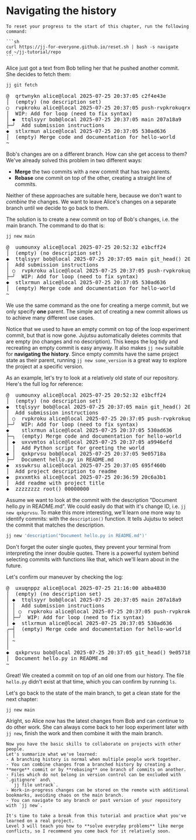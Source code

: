 # Navigating the history

````admonish reset title="Reset your progress" collapsible=true
To reset your progress to the start of this chapter, run the following command:

```sh
curl https://jj-for-everyone.github.io/reset.sh | bash -s navigate
cd ~/jj-tutorial/repo
```
````

Alice just got a text from Bob telling her that he pushed another commit.
She decides to fetch them:

```sh
jj git fetch
```

<!-- generated by aha script -->
<pre class="aha">
<span class="bold "></span><span class="bold green ">@</span>  <span class="bold "></span><span class="bold highlighted purple ">q</span><span class="bold highlighted dimgray ">rtwnykn</span><span class="bold "> </span><span class="bold yellow ">alice@local</span><span class="bold "> </span><span class="bold highlighted cyan ">2025-07-25 20:37:05</span><span class="bold "> </span><span class="bold highlighted blue ">c</span><span class="bold highlighted dimgray ">2f4e43e</span><span class="bold "></span>
│  <span class="bold "></span><span class="bold highlighted green ">(empty)</span><span class="bold "> </span><span class="bold highlighted green ">(no description set)</span><span class="bold "></span>
○  <span class="bold "></span><span class="bold purple ">r</span><span class="highlighted dimgray ">vpkroku</span> <span class="yellow ">alice@local</span> <span class="cyan ">2025-07-25 20:37:05</span> <span class="purple ">push-rvpkrokuqrxt</span> <span class="green ">git_head()</span> <span class="bold "></span><span class="bold blue ">b</span><span class="highlighted dimgray ">9d02faf</span>
│  WIP: Add for loop (need to fix syntax)
│ <span class="bold "></span><span class="bold highlighted cyan ">◆</span>  <span class="bold "></span><span class="bold purple ">t</span><span class="highlighted dimgray ">tqlsyyr</span> <span class="yellow ">bob@local</span> <span class="cyan ">2025-07-25 20:37:05</span> <span class="purple ">main</span> <span class="bold "></span><span class="bold blue ">2</span><span class="highlighted dimgray ">07a18a9</span>
├─╯  Add submission instructions
<span class="bold "></span><span class="bold highlighted cyan ">◆</span>  <span class="bold "></span><span class="bold purple ">s</span><span class="highlighted dimgray ">tlxrmun</span> <span class="yellow ">alice@local</span> <span class="cyan ">2025-07-25 20:37:05</span> <span class="bold "></span><span class="bold blue ">5</span><span class="highlighted dimgray ">30ad636</span>
│  <span class="green ">(empty)</span> Merge code and documentation for hello-world
~
</pre>

Bob's changes are on a different branch.
How can she get access to them?
We've already solved this problem in two different ways:
- **Merge** the two commits with a new commit that has two parents.
- **Rebase** one commit on top of the other, creating a straight line of commits.

Neither of these approaches are suitable here, because we don't want to _combine_ the changes.
We want to leave Alice's changes on a separate branch until we decide to go back to them.

The solution is to create a new commit on top of Bob's changes, i.e. the main branch.
The command to do that is:

```sh
jj new main
```

<!-- generated by aha script -->
<pre class="aha">
<span class="bold "></span><span class="bold green ">@</span>  <span class="bold "></span><span class="bold highlighted purple ">u</span><span class="bold highlighted dimgray ">umounxy</span><span class="bold "> </span><span class="bold yellow ">alice@local</span><span class="bold "> </span><span class="bold highlighted cyan ">2025-07-25 20:52:32</span><span class="bold "> </span><span class="bold highlighted blue ">e</span><span class="bold highlighted dimgray ">1bcff24</span><span class="bold "></span>
│  <span class="bold "></span><span class="bold highlighted green ">(empty)</span><span class="bold "> </span><span class="bold highlighted green ">(no description set)</span><span class="bold "></span>
<span class="bold "></span><span class="bold highlighted cyan ">◆</span>  <span class="bold "></span><span class="bold purple ">t</span><span class="highlighted dimgray ">tqlsyyr</span> <span class="yellow ">bob@local</span> <span class="cyan ">2025-07-25 20:37:05</span> <span class="purple ">main</span> <span class="green ">git_head()</span> <span class="bold "></span><span class="bold blue ">2</span><span class="highlighted dimgray ">07a18a9</span>
│  Add submission instructions
│ ○  <span class="bold "></span><span class="bold purple ">r</span><span class="highlighted dimgray ">vpkroku</span> <span class="yellow ">alice@local</span> <span class="cyan ">2025-07-25 20:37:05</span> <span class="purple ">push-rvpkrokuqrxt</span> <span class="bold "></span><span class="bold blue ">b</span><span class="highlighted dimgray ">9d02faf</span>
├─╯  WIP: Add for loop (need to fix syntax)
<span class="bold "></span><span class="bold highlighted cyan ">◆</span>  <span class="bold "></span><span class="bold purple ">s</span><span class="highlighted dimgray ">tlxrmun</span> <span class="yellow ">alice@local</span> <span class="cyan ">2025-07-25 20:37:05</span> <span class="bold "></span><span class="bold blue ">5</span><span class="highlighted dimgray ">30ad636</span>
│  <span class="green ">(empty)</span> Merge code and documentation for hello-world
~
</pre>

We use the same command as the one for creating a merge commit, but we only specify **one** parent.
The simple act of creating a new commit allows us to achieve many different use cases.

Notice that we used to have an empty commit on top of the loop experiment commit, but that is now gone.
Jujutsu automatically deletes commits that are empty (no changes and no description).
This keeps the log tidy and recreating an empty commit is easy anyway.
It also makes `jj new` suitable for **navigating the history**.
Since empty commits have the same project state as their parent, running `jj new some_version` is a great way to explore the project at a specific version.

As an example, let's try to look at a relatively old state of our repository.
Here's the full log for reference:

<!-- generated by aha script -->
<pre class="aha">
<span class="bold "></span><span class="bold green ">@</span>  <span class="bold "></span><span class="bold highlighted purple ">u</span><span class="bold highlighted dimgray ">umounxy</span><span class="bold "> </span><span class="bold yellow ">alice@local</span><span class="bold "> </span><span class="bold highlighted cyan ">2025-07-25 20:52:32</span><span class="bold "> </span><span class="bold highlighted blue ">e</span><span class="bold highlighted dimgray ">1bcff24</span><span class="bold "></span>
│  <span class="bold "></span><span class="bold highlighted green ">(empty)</span><span class="bold "> </span><span class="bold highlighted green ">(no description set)</span><span class="bold "></span>
<span class="bold "></span><span class="bold highlighted cyan ">◆</span>  <span class="bold "></span><span class="bold purple ">t</span><span class="highlighted dimgray ">tqlsyyr</span> <span class="yellow ">bob@local</span> <span class="cyan ">2025-07-25 20:37:05</span> <span class="purple ">main</span> <span class="green ">git_head()</span> <span class="bold "></span><span class="bold blue ">2</span><span class="highlighted dimgray ">07a18a9</span>
│  Add submission instructions
│ ○  <span class="bold "></span><span class="bold purple ">r</span><span class="highlighted dimgray ">vpkroku</span> <span class="yellow ">alice@local</span> <span class="cyan ">2025-07-25 20:37:05</span> <span class="purple ">push-rvpkrokuqrxt</span> <span class="bold "></span><span class="bold blue ">b</span><span class="highlighted dimgray ">9d02faf</span>
├─╯  WIP: Add for loop (need to fix syntax)
<span class="bold "></span><span class="bold highlighted cyan ">◆</span>    <span class="bold "></span><span class="bold purple ">s</span><span class="highlighted dimgray ">tlxrmun</span> <span class="yellow ">alice@local</span> <span class="cyan ">2025-07-25 20:37:05</span> <span class="bold "></span><span class="bold blue ">5</span><span class="highlighted dimgray ">30ad636</span>
├─╮  <span class="green ">(empty)</span> Merge code and documentation for hello-world
│ <span class="bold "></span><span class="bold highlighted cyan ">◆</span>  <span class="bold "></span><span class="bold purple ">ux</span><span class="highlighted dimgray ">vvmtos</span> <span class="yellow ">alice@local</span> <span class="cyan ">2025-07-25 20:37:05</span> <span class="bold "></span><span class="bold blue ">a9</span><span class="highlighted dimgray ">946efd</span>
│ │  Add Python script for greeting the world
<span class="bold "></span><span class="bold highlighted cyan ">◆</span> │  <span class="bold "></span><span class="bold purple ">qx</span><span class="highlighted dimgray ">kprvsu</span> <span class="yellow ">bob@local</span> <span class="cyan ">2025-07-25 20:37:05</span> <span class="bold "></span><span class="bold blue ">9</span><span class="highlighted dimgray ">e05718a</span>
├─╯  Document hello.py in README.md
<span class="bold "></span><span class="bold highlighted cyan ">◆</span>  <span class="bold "></span><span class="bold purple ">xs</span><span class="highlighted dimgray ">swkrsu</span> <span class="yellow ">alice@local</span> <span class="cyan ">2025-07-25 20:37:05</span> <span class="bold "></span><span class="bold blue ">69</span><span class="highlighted dimgray ">5f460b</span>
│  Add project description to readme
<span class="bold "></span><span class="bold highlighted cyan ">◆</span>  <span class="bold "></span><span class="bold purple ">p</span><span class="highlighted dimgray ">xvxmtks</span> <span class="yellow ">alice@local</span> <span class="cyan ">2025-07-25 20:36:59</span> <span class="bold "></span><span class="bold blue ">20c</span><span class="highlighted dimgray ">6a3b1</span>
│  Add readme with project title
<span class="bold "></span><span class="bold highlighted cyan ">◆</span>  <span class="bold "></span><span class="bold purple ">z</span><span class="highlighted dimgray ">zzzzzzz</span> <span class="green ">root()</span> <span class="bold "></span><span class="bold blue ">00</span><span class="highlighted dimgray ">000000</span>
</pre>

Assume we want to look at the commit with the description "Document hello.py in README.md".
We could easily do that with it's change ID, i.e. `jj new qxkprvsu`.
To make this more interesting, we'll learn one more way to identify commits:
with the `description()` function.
It tells Jujutsu to select the commit that matches the description.

```sh
jj new 'description("Document hello.py in README.md")'
```

Don't forget the outer single quotes, they prevent your terminal from interpreting the inner double quotes.
There is a powerful system behind selecting commits with functions like that, which we'll learn about in the future.

Let's confirm our maneuver by checking the log:

<!-- generated by aha script -->
<pre class="aha">
<span class="bold "></span><span class="bold green ">@</span>  <span class="bold "></span><span class="bold highlighted purple ">u</span><span class="bold highlighted dimgray ">xuqnppz</span><span class="bold "> </span><span class="bold yellow ">alice@local</span><span class="bold "> </span><span class="bold highlighted cyan ">2025-07-25 21:16:00</span><span class="bold "> </span><span class="bold highlighted blue ">a</span><span class="bold highlighted dimgray ">bba4830</span><span class="bold "></span>
│  <span class="bold "></span><span class="bold highlighted green ">(empty)</span><span class="bold "> </span><span class="bold highlighted green ">(no description set)</span><span class="bold "></span>
│ <span class="bold "></span><span class="bold highlighted cyan ">◆</span>  <span class="bold "></span><span class="bold purple ">t</span><span class="highlighted dimgray ">tqlsyyr</span> <span class="yellow ">bob@local</span> <span class="cyan ">2025-07-25 20:37:05</span> <span class="purple ">main</span> <span class="bold "></span><span class="bold blue ">2</span><span class="highlighted dimgray ">07a18a9</span>
│ │  Add submission instructions
│ │ ○  <span class="bold "></span><span class="bold purple ">r</span><span class="highlighted dimgray ">vpkroku</span> <span class="yellow ">alice@local</span> <span class="cyan ">2025-07-25 20:37:05</span> <span class="purple ">push-rvpkrokuqrxt</span> <span class="bold "></span><span class="bold blue ">b</span><span class="highlighted dimgray ">9d02faf</span>
│ ├─╯  WIP: Add for loop (need to fix syntax)
│ <span class="bold "></span><span class="bold highlighted cyan ">◆</span>  <span class="bold "></span><span class="bold purple ">s</span><span class="highlighted dimgray ">tlxrmun</span> <span class="yellow ">alice@local</span> <span class="cyan ">2025-07-25 20:37:05</span> <span class="bold "></span><span class="bold blue ">5</span><span class="highlighted dimgray ">30ad636</span>
╭─┤  <span class="green ">(empty)</span> Merge code and documentation for hello-world
│ │
│ ~
│
<span class="bold "></span><span class="bold highlighted cyan ">◆</span>  <span class="bold "></span><span class="bold purple ">q</span><span class="highlighted dimgray ">xkprvsu</span> <span class="yellow ">bob@local</span> <span class="cyan ">2025-07-25 20:37:05</span> <span class="green ">git_head()</span> <span class="bold "></span><span class="bold blue ">9</span><span class="highlighted dimgray ">e05718a</span>
│  Document hello.py in README.md
~
</pre>

Great!
We created a commit on top of an old one from our history.
The file `hello.py` didn't exist at that time, which you can confirm by running `ls`.

Let's go back to the state of the main branch, to get a clean state for the next chapter:

```sh
jj new main
```

Alright, so Alice now has the latest changes from Bob and can continue to do other work.
She can always come back to her loop experiment later with `jj new`, finish the work and then combine it with the main branch.

```admonish success title="You've completed Level 2 ! 🎉"
Now you have the basic skills to collaborate on projects with other people.
Let's summarize what we've learned:
- A branching history is normal when multiple people work together.
- You can combine changes from a branched history by creating a **merge** commit or by **rebasing** one branch of commits on another.
- Files which do not belong in version control can be excluded with `.gitignore` and\
  `jj file untrack`.
- Work-in-progress changes can be stored on the remote with additional bookmarks, avoiding chaos on the main branch.
- You can navigate to any branch or past version of your repository with `jj new`.

It's time to take a break from this tutorial and practice what you've learned on a real project.
Level 3 will teach you how to **solve everyday problems** like merge conflicts, so I recommend you come back for it relatively soon.
```
